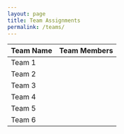 ```yaml
---
layout: page
title: Team Assignments
permalink: /teams/
---
```


Team Name |   Team Members  | 
----------|-----------------|
Team 1    |                 |
Team 2    |                 |
Team 3    |                 |
Team 4    |                 |
Team 5    |                 |
Team 6    |                 |
